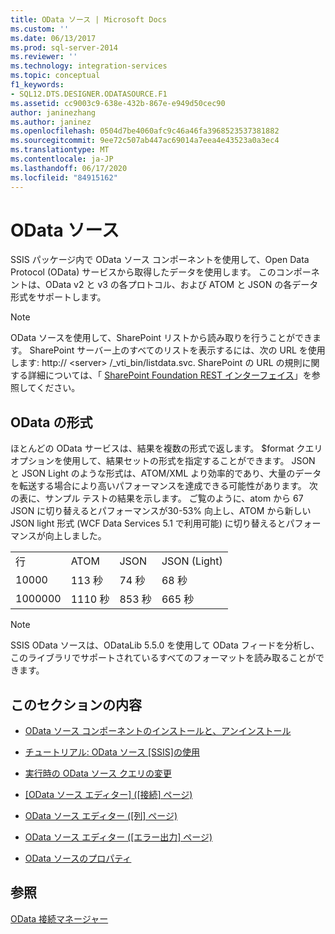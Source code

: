 ```yaml
---
title: OData ソース | Microsoft Docs
ms.custom: ''
ms.date: 06/13/2017
ms.prod: sql-server-2014
ms.reviewer: ''
ms.technology: integration-services
ms.topic: conceptual
f1_keywords:
- SQL12.DTS.DESIGNER.ODATASOURCE.F1
ms.assetid: cc9003c9-638e-432b-867e-e949d50cec90
author: janinezhang
ms.author: janinez
ms.openlocfilehash: 0504d7be4060afc9c46a46fa3968523537381882
ms.sourcegitcommit: 9ee72c507ab447ac69014a7eea4e43523a0a3ec4
ms.translationtype: MT
ms.contentlocale: ja-JP
ms.lasthandoff: 06/17/2020
ms.locfileid: "84915162"
---
```

# <a name="odata-source"></a>OData ソース
  SSIS パッケージ内で OData ソース コンポーネントを使用して、Open Data Protocol (OData) サービスから取得したデータを使用します。 このコンポーネントは、OData v2 と v3 の各プロトコル、および ATOM と JSON の各データ形式をサポートします。  
  
> [!NOTE]  
>  OData ソースを使用して、SharePoint リストから読み取りを行うことができます。 SharePoint サーバー上のすべてのリストを表示するには、次の URL を使用します: http:// \<server> /_vti_bin/listdata.svc. SharePoint の URL の規則に関する詳細については、「 [SharePoint Foundation REST インターフェイス](https://msdn.microsoft.com/library/ff521587.aspx)」を参照してください。  
  
## <a name="odata-format"></a>OData の形式  
 ほとんどの OData サービスは、結果を複数の形式で返します。 $format クエリ オプションを使用して、結果セットの形式を指定することができます。 JSON と JSON Light のような形式は、ATOM/XML より効率的であり、大量のデータを転送する場合により高いパフォーマンスを達成できる可能性があります。 次の表に、サンプル テストの結果を示します。 ご覧のように、atom から 67 JSON に切り替えるとパフォーマンスが30-53% 向上し、ATOM から新しい JSON light 形式 (WCF Data Services 5.1 で利用可能) に切り替えるとパフォーマンスが向上しました。  
  
|||||  
|-|-|-|-|  
|行|ATOM|JSON|JSON (Light)|  
|10000|113 秒|74 秒|68 秒|  
|1000000|1110 秒|853 秒|665 秒|  
  
> [!NOTE]  
>  SSIS OData ソースは、ODataLib 5.5.0 を使用して OData フィードを分析し、このライブラリでサポートされているすべてのフォーマットを読み取ることができます。  
  
## <a name="in-this-section"></a>このセクションの内容  
  
-   [OData ソース コンポーネントのインストールと、アンインストール](../install-and-uninstall-odata-source-component.md)  
  
-   [チュートリアル: OData ソース &#91;SSIS&#93;の使用](tutorial-using-the-odata-source.md)  
  
-   [実行時の OData ソース クエリの変更](modify-odata-source-query-at-runtime.md)  
  
-   [[OData ソース エディター] &#40;[接続] ページ&#41;](../odata-source-editor-connection-page.md)  
  
-   [OData ソース エディター ([列] ページ)](../odata-source-editor-columns-page.md)  
  
-   [OData ソース エディター &#40;[エラー出力] ページ&#41;](../odata-source-editor-error-output-page.md)  
  
-   [OData ソースのプロパティ](odata-source-properties.md)  
  
## <a name="see-also"></a>参照  
 [OData 接続マネージャー](../connection-manager/odata-connection-manager.md)  
  
  
